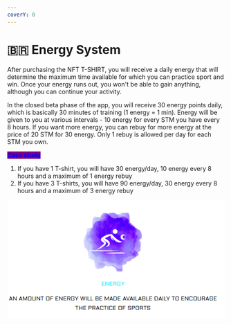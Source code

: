 ```yaml
---
coverY: 0
---
```


# 🇧🇷 Energy System

After purchasing the NFT T-SHIRT, you will receive a daily energy that will determine the maximum time available for which you can practice sport and win. Once your energy runs out, you won't be able to gain anything, although you can continue your activity.

In the closed beta phase of the app, you will receive 30 energy points daily, which is basically 30 minutes of training (1 energy = 1 min). Energy will be given to you at various intervals - 10 energy for every STM you have every 8 hours. If you want more energy, you can rebuy for more energy at the price of 20 STM for 30 energy. Only 1 rebuy is allowed per day for each STM you own.

<mark style="color:blue;background-color:purple;">**Case study**</mark>

1. If you have 1 T-shirt, you will have 30 energy/day, 10 energy every 8 hours and a maximum of 1 energy rebuy
2. If you have 3 T-shirts, you will have 90 energy/day, 30 energy every 8 hours and a maximum of 3 energy rebuy

![](../.gitbook/assets/Energy.PNG)
